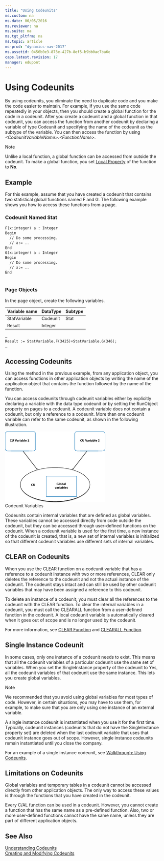 ```yaml
---
title: "Using Codeunits"
ms.custom: na
ms.date: 06/05/2016
ms.reviewer: na
ms.suite: na
ms.tgt_pltfrm: na
ms.topic: article
ms-prod: "dynamics-nav-2017"
ms.assetid: 0456b0e3-873e-427b-8ef5-b9bb0ac7ba6e
caps.latest.revision: 17
manager: edupont
---
```

# Using Codeunits
By using codeunits, you eliminate the need to duplicate code and you make the code easier to maintain. For example, if you use the same code repeatedly in your objects, then you should create a global function for the code in a codeunit. After you create a codeunit and a global function in that codeunit, you can access the function from another codeunit by declaring a variable of type Codeunit and specifying the name of the codeunit as the subtype of the variable. You can then access the function by using *\<CodeunitVariableName\>*.*\<FunctionName\>*.  
  
> [!NOTE]  
>  Unlike a local function, a global function can be accessed from outside the codeunit. To make a global function, you set [Local Property](Local-Property.md) of the function to **No**.  
  
## Example  
 For this example, assume that you have created a codeunit that contains two statistical global functions named F and G. The following example shows you how to access these functions from a page.  
  
### Codeunit Named Stat  
  
```  
F(x:integer) a : Integer  
Begin  
  // Do some processing.  
  // a:= ..  
End  
G(x:integer) a : Integer  
Begin  
  // Do some processing.  
  // a:= ..  
End  
  
```  
  
### Page Objects  
 In the page object, create the following variables.  
  
|Variable name|DataType|Subtype|  
|-------------------|--------------|-------------|  
|StatVariable|Codeunit|Stat|  
|Result|Integer||  
  
```  
…  
Result := StatVariable.F(3425)+StatVariable.G(346);  
…  
```  
  
## Accessing Codeunits  
 Using the method in the previous example, from any application object, you can access functions in other application objects by writing the name of the application object that contains the function followed by the name of the function.  
  
 You can access codeunits through codeunit variables either by explicitly declaring a variable with the data type codeunit or by setting the RunObject property on pages to a codeunit. A codeunit variable does not contain a codeunit, but only a reference to a codeunit. More than one codeunit variable can refer to the same codeunit, as shown in the following illustration.  
  
 ![Codeunit variables](media/NAVCodeunitVariables.png "NAVCodeunitVariables")  
Codeunit Variables  
  
 Codeunits contain internal variables that are defined as global variables. These variables cannot be accessed directly from code outside the codeunit, but they can be accessed through user\-defined functions on the codeunit. When a codeunit variable is used for the first time, a new instance of the codeunit is created, that is, a new set of internal variables is initialized so that different codeunit variables use different sets of internal variables.  
  
## CLEAR on Codeunits  
 When you use the CLEAR function on a codeunit variable that has a reference to a codeunit instance with two or more references, CLEAR only deletes the reference to the codeunit and not the actual instance of the codeunit. The codeunit stays intact and can still be used by other codeunit variables that may have been assigned a reference to this codeunit.  
  
 To delete an instance of a codeunit, you must clear all the references to the codeunit with the CLEAR function. To clear the internal variables in a codeunit, you must call the CLEARALL function from a user\-defined function in the codeunit. A local codeunit variable is automatically cleared when it goes out of scope and is no longer used by the codeunit.  
  
 For more information, see [CLEAR Function](CLEAR-Function.md) and [CLEARALL Function](CLEARALL-Function.md).  
  
## Single Instance Codeunit  
 In some cases, only one instance of a codeunit needs to exist. This means that all the codeunit variables of a particular codeunit use the same set of variables. When you set the SingleInstance property of the codeunit to Yes, all the codeunit variables of that codeunit use the same instance. This lets you create global variables.  
  
> [!NOTE]  
>  We recommended that you avoid using global variables for most types of code. However, in certain situations, you may have to use them, for example, to make sure that you are only using one instance of an external variable.  
  
 A single instance codeunit is instantiated when you use it for the first time. Typically, codeunit instances \(codeunits that do not have the SingleInstance property set\) are deleted when the last codeunit variable that uses that codeunit instance goes out of scope. However, single instance codeunits remain instantiated until you close the company.  
  
 For an example of a single instance codeunit, see [Walkthrough: Using Codeunits](../Topic/Walkthrough:%20Using%20Codeunits.md).  
  
## Limitations on Codeunits  
 Global variables and temporary tables in a codeunit cannot be accessed directly from other application objects. The only way to access these values is through the functions that you have created in the codeunit.  
  
 Every C\/AL function can be used in a codeunit. However, you cannot create a function that has the same name as a pre\-defined function. Also, two or more user\-defined functions cannot have the same name, unless they are part of different application objects.  
  
## See Also  
 [Understanding Codeunits](Understanding-Codeunits.md)   
 [Creating and Modifying Codeunits](Creating-and-Modifying-Codeunits.md)